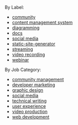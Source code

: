 
By Label:
- [community](./by-label/community.md)
- [content management system](./by-label/content-management-system.md)
- [diagramming](./by-label/diagramming.md)
- [docs](./by-label/docs.md)
- [social media](./by-label/social-media.md)
- [static-site-generator](./by-label/static-site-generator.md)
- [streaming](./by-label/streaming.md)
- [video recording](./by-label/video-recording.md)
- [webinar](./by-label/webinar.md)

By Job Category:
- [community management](./by-job-category/community-management.md)
- [developer marketing](./by-job-category/developer-marketing.md)
- [graphic design](./by-job-category/graphic-design.md)
- [social media](./by-job-category/social-media.md)
- [technical writing](./by-job-category/technical-writing.md)
- [user experience](./by-job-category/user-experience.md)
- [video production](./by-job-category/video-production.md)
- [web development](./by-job-category/web-development.md)
